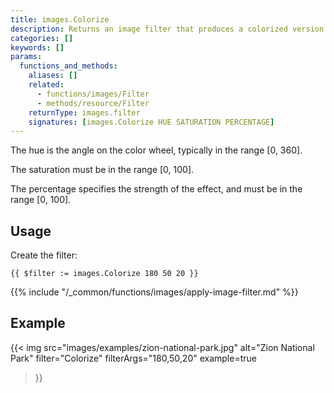 ```yaml
---
title: images.Colorize
description: Returns an image filter that produces a colorized version of an image.
categories: []
keywords: []
params:
  functions_and_methods:
    aliases: []
    related:
      - functions/images/Filter
      - methods/resource/Filter
    returnType: images.filter
    signatures: [images.Colorize HUE SATURATION PERCENTAGE]
---
```


The hue is the angle on the color wheel, typically in the range [0, 360].

The saturation must be in the range [0, 100].

The percentage specifies the strength of the effect, and must be in the range [0, 100].

## Usage

Create the filter:

```go-html-template
{{ $filter := images.Colorize 180 50 20 }}
```

{{% include "/_common/functions/images/apply-image-filter.md" %}}

## Example

{{< img
  src="images/examples/zion-national-park.jpg"
  alt="Zion National Park"
  filter="Colorize"
  filterArgs="180,50,20"
  example=true
>}}
